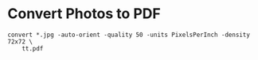 # Convert Photos to PDF

```
convert *.jpg -auto-orient -quality 50 -units PixelsPerInch -density 72x72 \
    tt.pdf
```
